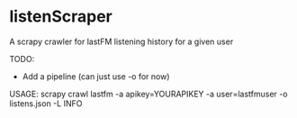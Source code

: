 listenScraper
===============

A scrapy crawler for lastFM listening history for a given user

TODO:
- Add a pipeline (can just use -o for now)

USAGE:
scrapy crawl lastfm -a apikey=YOURAPIKEY -a user=lastfmuser -o listens.json -L INFO
